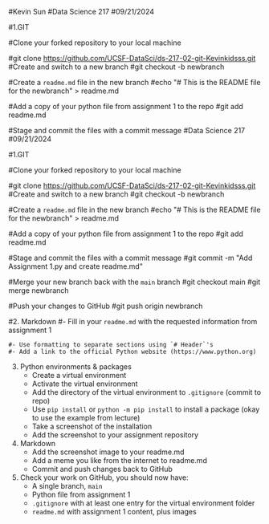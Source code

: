 #Kevin Sun
#Data Science 217
#09/21/2024

#1.GIT 

#Clone your forked repository to your local machine

#git clone https://github.com/UCSF-DataSci/ds-217-02-git-Kevinkidsss.git
#Create and switch to a new branch
#git checkout -b newbranch

#Create a `readme.md` file in the new branch
#echo "# This is the README file for the newbranch" > readme.md

#Add a copy of your python file from assignment 1 to the repo
#git add readme.md

#Stage and commit the files with a commit message
#Data Science 217
#09/21/2024

#1.GIT 

#Clone your forked repository to your local machine

#git clone https://github.com/UCSF-DataSci/ds-217-02-git-Kevinkidsss.git
#Create and switch to a new branch
#git checkout -b newbranch

#Create a `readme.md` file in the new branch
#echo "# This is the README file for the newbranch" > readme.md

#Add a copy of your python file from assignment 1 to the repo
#git add readme.md

#Stage and commit the files with a commit message
#git commit -m "Add Assignment 1.py and create readme.md"


#Merge your new branch back with the `main` branch
#git checkout main
#git merge newbranch

#Push your changes to GitHub
#git push origin newbranch


#2. Markdown
	#- Fill in your `readme.md` with the requested information from assignment 1
    
	#- Use formatting to separate sections using `# Header`'s
	#- Add a link to the official Python website (https://www.python.org)
3. Python environments & packages
	- Create a virtual environment
	- Activate the virtual environment
	- Add the directory of the virtual environment to `.gitignore` (commit to repo)
	- Use `pip install` or `python -m pip install` to install a package (okay to use the example from lecture)
	- Take a screenshot of the installation
	- Add the screenshot to your assignment repository
4. Markdown
	- Add the screenshot image to your readme.md
	- Add a meme you like from the internet to readme.md
	- Commit and push changes back to GitHub
5. Check your work on GitHub, you should now have:
	- A single branch, `main`
	- Python file from assignment 1
	- `.gitignore` with at least one entry for the virtual environment folder
	- `readme.md` with assignment 1 content, plus images


